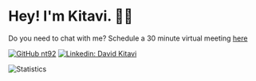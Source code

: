 # Hey! I'm Kitavi. 👋🏽

Do you need to chat with me? Schedule a 30 minute virtual meeting [here](https://calendly.com/kitavi/30min)

[![GitHub nt92](https://img.shields.io/github/followers/kitavidavis?label=follow&style=social)](https://github.com/kitavidavis)
[![Linkedin: David Kitavi](https://img.shields.io/badge/-kitavidavis-blue?style=flat-square&logo=Linkedin&logoColor=white&link=https://www.linkedin.com/in/david-kitavi-20568b167/)](https://www.linkedin.com/in/david-kitavi-20568b167/)

<!-- <img alt="nt92's Github Stats" src="https://github-readme-stats.vercel.app/api?username=kitavidavis&show_icons=true&count_private=true&locale=en&layout=compact&theme=prussian" /> 

<img alt="kitavidavis's GitHub Streak" src="https://github-readme-streak-stats.herokuapp.com/?user=kitavidavis&theme=prussian" />
-->
![Statistics](https://github-readme-stats.vercel.app/api?username=kitavidavis&show_icons=true&theme=light)
